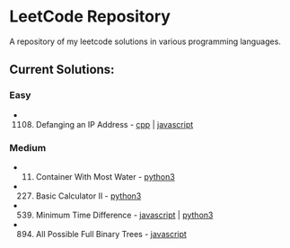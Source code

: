 # LeetCode Repository
A repository of my leetcode solutions in various programming languages.

## Current Solutions:

### Easy
- 1108. Defanging an IP Address - [cpp](./1108-defanging-an-ip-address/1108.cpp) | [javascript](./1108-defanging-an-ip-address/1108.js)

### Medium
- 11. Container With Most Water - [python3](./11-container-with-most-water/11.py)
- 227. Basic Calculator II - [python3](./227-basic-calculator-ii/227.py)
- 539. Minimum Time Difference - [javascript](./539-minimum-time-difference/539.js) | [python3](./539-minimum-time-difference/539.py)
- 894. All Possible Full Binary Trees - [javascript](./894-all-possible-full-binary-trees/894.js)
